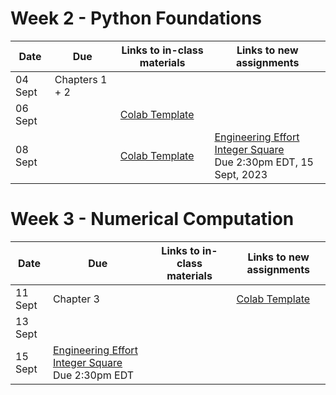 # Week 2 - Python Foundations

| Date  | Due              | Links to in-class materials | Links to new assignments |
|-------|------------------|-----------------------------|----------------------|
|04 Sept| Chapters 1 + 2   |||
|06 Sept||[Colab Template](https://githubtocolab.com/ProactiveProgrammers/www.proactiveprogrammers.com/blob/master/files/data-abstraction/python-foundations/compute-average-with-file.ipynb)||
|08 Sept||[Colab Template](https://classroom.google.com/c/NjIxNjc5OTc5ODI0/m/NjIxNjgyNTQxODk4/details)|[Engineering Effort Integer Square](https://classroom.github.com/a/9qdjSKDm) </br> Due 2:30pm EDT, 15 Sept, 2023|

# Week 3 - Numerical Computation

| Date  | Due              | Links to in-class materials | Links to new assignments |
|-------|------------------|-----------------------------|----------------------|
|11 Sept| Chapter 3        ||[Colab Template](https://colab.research.google.com/github/allegheny-college-cmpsc-101-fall-2023/course-materials/blob/main/Template_CMPSC101_F2023_0911_numerical_computation.ipynb)||
|13 Sept||||
|15 Sept|[Engineering Effort Integer Square](https://classroom.github.com/a/9qdjSKDm) </br> Due 2:30pm EDT|||

